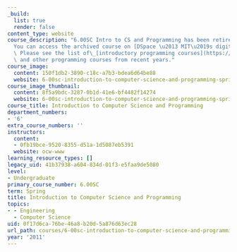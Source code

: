 ```yaml
---
_build:
  list: true
  render: false
content_type: website
course_description: "6.00SC Intro to CS and Programming has been retired from OCW.\_\
  You can access the archived course on [DSpace \u2013 MIT\u2019s digital repository](https://dspace.mit.edu/handle/1721.1/150601).\
  \ Please see the list of\_[introductory programming courses](https://ocw.mit.edu/collections/introductory-programming/)\
  \ and other programming courses from recent years."
course_image:
  content: 150f1db2-3890-c18c-a7b3-bdea6d64be88
  website: 6-00sc-introduction-to-computer-science-and-programming-spring-2011
course_image_thumbnail:
  content: 8f5a9bdc-3287-0b1d-41e6-bf4482f14274
  website: 6-00sc-introduction-to-computer-science-and-programming-spring-2011
course_title: Introduction to Computer Science and Programming
department_numbers:
- '6'
extra_course_numbers: ''
instructors:
  content:
  - 0fb19bce-9520-8355-d51a-1d5087eb5391
  website: ocw-www
learning_resource_types: []
legacy_uid: 41b37938-a604-834d-01f3-e5faa9de5080
level:
- Undergraduate
primary_course_number: 6.00SC
term: Spring
title: Introduction to Computer Science and Programming
topics:
- - Engineering
  - Computer Science
uid: 0f17d6ca-76be-46a8-b20d-5a876d63ec28
url_path: courses/6-00sc-introduction-to-computer-science-and-programming-spring-2011
year: '2011'
---
```

